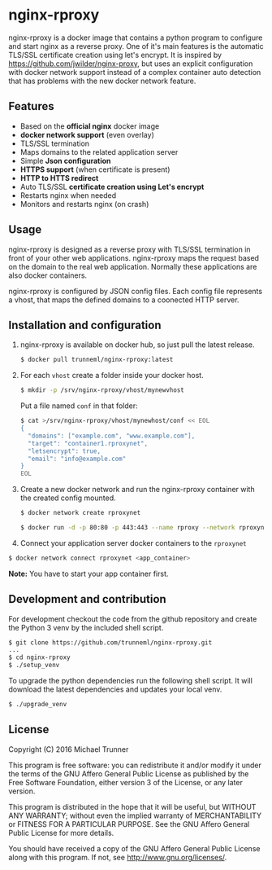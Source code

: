 # nginx-rproxy

nginx-rproxy is a docker image that contains a python program to configure and
start nginx as a reverse proxy. One of it's main features is the automatic
TLS/SSL certificate creation using let's encrypt.
It is inspired by https://github.com/jwilder/nginx-proxy, but uses an explicit configuration with docker network support instead of a complex container auto detection that has problems with the new docker network feature.


## Features

* Based on the **official nginx** docker image
* **docker network support** (even overlay)
* TLS/SSL termination
* Maps domains to the related application server
* Simple **Json configuration**
* **HTTPS support** (when certificate is present)
* **HTTP to HTTS redirect**
* Auto TLS/SSL **certificate creation using Let's encrypt**
* Restarts nginx when needed
* Monitors and restarts nginx (on crash)


## Usage

nginx-rproxy is designed as a reverse proxy with TLS/SSL termination in front
of your other web applications. nginx-rproxy maps the request based on the
domain to the real web application. Normally these applications are also docker
containers.

nginx-rproxy is configured by JSON config files. Each config file represents a vhost, that maps the defined domains to a coonected HTTP server.


## Installation and configuration

1. nginx-rproxy is available on docker hub, so just pull the latest release.

   ```sh
   $ docker pull trunneml/nginx-rproxy:latest
   ```

2. For each ``vhost`` create a folder inside your docker host.

   ```sh
   $ mkdir -p /srv/nginx-rproxy/vhost/mynewvhost
   ```

   Put a file named ``conf`` in that folder:

   ```sh
   $ cat >/srv/nginx-rproxy/vhost/mynewhost/conf << EOL
   {
     "domains": ["example.com", "www.example.com"],
     "target": "container1.rproxynet",
     "letsencrypt": true,
     "email": "info@example.com"
   }
   EOL
   ```

3. Create a new docker network and  run the nginx-rproxy container with the created config mounted.

   ```sh
   $ docker network create rproxynet
   ```

   ```sh
   $ docker run -d -p 80:80 -p 443:443 --name rproxy --network rproxynet -v /srv/nginx-rproxy/vhost:/srv/rproxy/vhost trunneml/nginx-rproxy:latest
   ```

4. Connect your application server docker containers to the ``rproxynet``

  ```sh
  $ docker network connect rproxynet <app_container>
  ```

  **Note:** You have to start your app container first.


## Development and contribution

For development checkout the code from the github repository and create the
Python 3 venv by the included shell script.

```sh
$ git clone https://github.com/trunneml/nginx-rproxy.git
...
$ cd nginx-rproxy
$ ./setup_venv
```

To upgrade the python dependencies run the following shell script. It will
download the latest dependencies and updates your local venv.

```sh
$ ./upgrade_venv
```


## License

Copyright (C) 2016 Michael Trunner

This program is free software: you can redistribute it and/or modify
it under the terms of the GNU Affero General Public License as published
by the Free Software Foundation, either version 3 of the License, or any later version.

This program is distributed in the hope that it will be useful,
but WITHOUT ANY WARRANTY; without even the implied warranty of
MERCHANTABILITY or FITNESS FOR A PARTICULAR PURPOSE.  See the
GNU Affero General Public License for more details.

You should have received a copy of the GNU Affero General Public License
along with this program.  If not, see <http://www.gnu.org/licenses/>.
